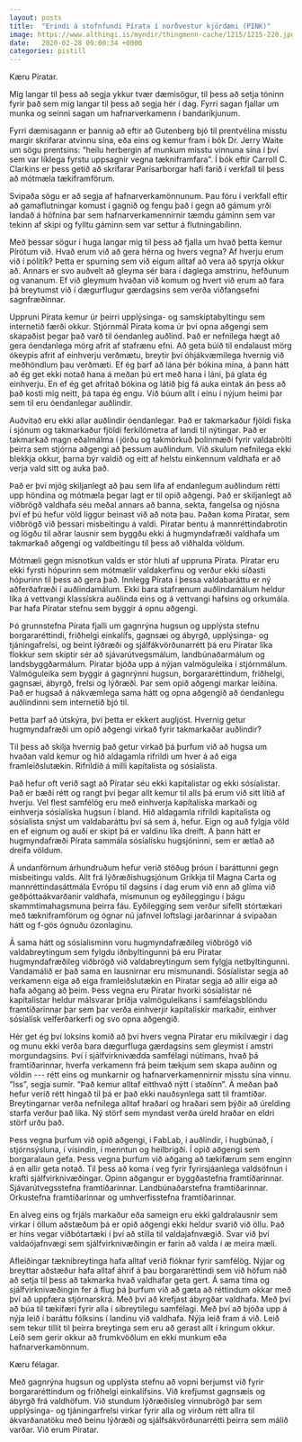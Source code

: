 ```yaml
---
layout: posts
title:  "Erindi á stofnfundi Pírata í norðvestur kjördæmi (PINK)"
image: https://www.althingi.is/myndir/thingmenn-cache/1215/1215-220.jpg
date:   2020-02-28 09:00:34 +0000
categories: pistill
---
```

Kæru Píratar.

Mig langar til þess að segja ykkur tvær dæmisögur, til þess að setja tóninn fyrir það sem mig langar til þess að segja hér í dag. Fyrri sagan fjallar um munka og seinni sagan um hafnarverkamenn í bandaríkjunum.

Fyrri dæmisagann er þannig að eftir að Gutenberg bjó til prentvélina misstu margir skrifarar atvinnu sína, eða eins og kemur fram í bók Dr. Jerry Waite um sögu prentsins: “heilu herbergin af munkum misstu vinnuna sína í því sem var líklega fyrstu uppsagnir vegna tækniframfara”. Í bók eftir Carroll C. Clarkins er þess getið að skrifarar Parísarborgar hafi farið í verkfall til þess að mótmæla tækiframförum.

Svipaða sögu er að segja af hafnarverkamönnunum. Þau fóru í verkfall eftir að gamaflutningar komust í gagnið og fengu það í gegn að gámum yrði landað á höfnina þar sem hafnarverkamennirnir tæmdu gáminn sem var tekinn af skipi og fylltu gáminn sem var settur á flutningabílinn. 

Með þessar sögur í huga langar mig til þess að fjalla um hvað þetta kemur Pírötum við. Hvað erum við að gera hérna og hvers vegna? Af hverju erum við í pólitík? Þetta er spurning sem við eigum alltaf að vera að spyrja okkur að. Annars er svo auðvelt að gleyma sér bara í daglega amstrinu, hefðunum og vananum. Ef við gleymum hvaðan við komum og hvert við erum að fara þá breytumst við í dægurflugur gærdagsins sem verða viðfangsefni sagnfræðinnar.

Uppruni Pírata kemur úr þeirri upplýsinga- og samskiptabyltingu sem internetið færði okkur. Stjórnmál Pírata koma úr því opna aðgengi sem skapaðist þegar það varð til óendanleg auðlind. Það er nefnilega hægt að gera óendanlega mörg afrit af stafrænu efni. Að geta búið til endalaust mörg ókeypis afrit af einhverju verðmætu, breytir því óhjákvæmilega hvernig við meðhöndlum þau verðmæti. Ef ég þarf að lána þér bókina mína, á þann hátt að ég get ekki notað hana á meðan þú ert með hana í láni, þá glata ég einhverju. En ef ég get afritað bókina og látið þig fá auka eintak án þess að það kosti mig neitt, þá tapa ég engu. Við búum allt í einu í nýjum heimi þar sem til eru óendanlegar auðlindir.

Auðvitað eru ekki allar auðlindir óendanlegar. Það er takmarkaður fjöldi fiska í sjónum og takmarkaður fjöldi ferkílómetra af landi til nýtingar. Það er takmarkað magn eðalmálma í jörðu og takmörkuð þolinmæði fyrir valdabrölti þeirra sem stjórna aðgengi að þessum auðlindum. Við skulum nefnilega ekki blekkja okkur, þarna býr valdið og eitt af helstu einkennum valdhafa er að verja vald sitt og auka það.

Það er því mjög skiljanlegt að þau sem lifa af endanlegum auðlindum rétti upp höndina og mótmæla þegar lagt er til opið aðgengi. Það er skiljanlegt að viðbrögð valdhafa séu meðal annars að banna, sekta, fangelsa og njósna því ef þú hefur völd liggur beinast við að nota þau. Þaðan koma Píratar, sem viðbrögð við þessari misbeitingu á valdi. Píratar bentu á mannréttindabrotin og lögðu til aðrar lausnir sem byggðu ekki á hugmyndafræði valdhafa um takmarkað aðgengi og valdbeitingu til þess að viðhalda völdum.

Mótmæli gegn misnotkun valds er stór hluti af uppruna Pírata. Píratar eru ekki fyrsti hópurinn sem mótmælir valdakerfinu og verður ekki síðasti hópurinn til þess að gera það. Innlegg Pírata í þessa valdabaráttu er ný aðferðafræði í auðlindamálum. Ekki bara stafrænum auðlindamálum heldur líka á vettvangi klassískra auðlinda eins og á vettvangi hafsins og orkumála. Þar hafa Píratar stefnu sem byggir á opnu aðgengi.

Þó grunnstefna Pírata fjalli um gagnrýna hugsun og upplýsta stefnu borgararéttindi, friðhelgi einkalífs, gagnsæi og ábyrgð, upplýsinga- og tjáningafrelsi, og beint lýðræði og sjálfákvörðunarrétt þá eru Píratar líka flokkur sem skiptir sér að sjávarútvegsmálum, landbúnaðarmálum og landsbyggðarmálum. Píratar bjóða upp á nýjan valmöguleika í stjórnmálum. Valmöguleika sem byggir á gagnrýnni hugsun, borgararéttindum, friðhelgi, gagnsæi, ábyrgð, frelsi og lýðræði. Þar sem opið aðgengi markar leiðina. Það er hugsað á nákvæmlega sama hátt og opna aðgengið að óendanlegu auðlindinni sem internetið bjó til. 

Þetta þarf að útskýra, því þetta er ekkert augljóst. Hvernig getur hugmyndafræði um opið aðgengi virkað fyrir takmarkaðar auðlindir? 

Til þess að skilja hvernig það getur virkað þá þurfum við að hugsa um hvaðan vald kemur og hið aldagamla rifrildi um hver á að eiga framleiðslutækin. Rifrildið á milli kapítalista og sósíalista. 

Það hefur oft verið sagt að Píratar séu ekki kapítalistar og ekki sósíalistar. Það er bæði rétt og rangt því þegar allt kemur til alls þá erum við sitt lítið af hverju. Vel flest samfélög eru með einhverja kapítalíska markaði og einhverja sósíalíska hugsun í bland. Hið aldagamla rifrildi kapítalista og sósíalista snýst um valdabaráttu því sá sem á, hefur. Eign og auð fylgja völd en ef eignum og auði er skipt þá er valdinu líka dreift. Á þann hátt er hugmyndafræði Pírata sammála sósíalísku hugsjóninni, sem er ætlað að dreifa völdum. 

Á undanförnum árhundruðum hefur verið stöðug þróun í baráttunni gegn misbeitingu valds. Allt frá lýðræðishugsjónum Grikkja til Magna Carta og mannréttindasáttmála Evrópu til dagsins í dag erum við enn að glíma við geðþóttaákvarðanir valdhafa, mismunun og eyðileggingu í þágu skammtímahagsmuna þeirra fáu. Eyðilegging sem verður sífellt stórtækari með tækniframförum og ógnar nú jafnvel loftslagi jarðarinnar á svipaðan hátt og f-gös ógnuðu ózonlaginu. 

Á sama hátt og sósíalisminn voru hugmyndafræðileg viðbrögð við valdabreytingum sem fylgdu iðnbyltingunni þá eru Píratar hugmyndafræðileg viðbrögð við valdabreytingum sem fylgja netbyltingunni. Vandamálið er það sama en lausnirnar eru mismunandi. Sósíalistar segja að verkamenn eiga að eiga framleiðslutækin en Píratar segja að allir eiga að hafa aðgang að þeim. Þess vegna eru Píratar hvorki sósíalistar né kapítalistar heldur málsvarar þriðja valmöguleikans í samfélagsblöndu framtíðarinnar þar sem þar verða einhverjir kapítalískir markaðir, einhver sósíalísk velferðarkerfi og svo opna aðgengið.

Hér get ég því loksins komið að því hvers vegna Píratar eru mikilvægir í dag og munu ekki verða bara dægurfluga gærdagsins sem gleymist í amstri morgundagsins. Því í sjálfvirknivædda samfélagi nútímans, hvað þá framtíðarinnar, hverfa verkamenn frá þeim tækjum sem skapa auðinn og völdin --- rétt eins og munkarnir og hafnarverkamennirnir misstu sína vinnu. “Iss”, segja sumir. “Það kemur alltaf eitthvað nýtt í staðinn”. Á meðan það hefur verið rétt hingað til þá er það ekki nauðsynlega satt til framtíðar. Breytingarnar verða nefnilega alltaf hraðari og hraðari sem þýðir að úrelding starfa verður það líka. Ný störf sem myndast verða úreld hraðar en eldri störf urðu það. 

Þess vegna þurfum við opið aðgengi, í FabLab, í auðlindir, í hugbúnað, í stjórnsýsluna, í vísindin, í menntun og heilbrigði. Í opið aðgengi sem borgaralaun gefa. Þess vegna þurfum við aðgang að tækifærum sem enginn á en allir geta notað. Til þess að koma í veg fyrir fyrirsjáanlega valdsöfnun í krafti sjálfvirknivæðingar. Opinn aðgangur er byggðastefna framtíðarinnar. Sjávarútvegsstefna framtíðarinnar. Landbúnaðarstefna framtíðarinnar. Orkustefna framtíðarinnar og umhverfisstefna framtíðarinnar. 

En alveg eins og frjáls markaður eða sameign eru ekki galdralausnir sem virkar í öllum aðstæðum þá er opið aðgengi ekki heldur svarið við öllu. Það er hins vegar viðbótartæki í því að stilla til valdajafnvægið. Svar við því valdaójafnvægi sem sjálfvirknivæðingin er farin að valda í æ meira mæli. 

Afleiðingar tæknibreytinga hafa alltaf verið flóknar fyrir samfélög. Nýjar og breyttar aðstæður hafa alltaf áhrif á þau borgararéttindi sem við höfum náð að setja til þess að takmarka hvað valdhafar geta gert. Á sama tíma og sjálfvirknivæðingin fer á flug þá þurfum við að gæta að réttindum okkar með því að uppfæra stjórnarskrá. Með því að krefjast ábyrgðar valdhafa. Með því að búa til tækifæri fyrir alla í síbreytilegu samfélagi. Með því að bjóða upp á nýja leið í baráttu fólksins í landinu við valdhafa. Nýja leið fram á við. Leið sem tekur tillit til þeirra breytinga sem eru að gerast allt í kringum okkur. Leið sem gerir okkur að frumkvöðlum en ekki munkum eða hafnarverkamönnum.

Kæru félagar. 

Með gagnrýna hugsun og upplýsta stefnu að vopni berjumst við fyrir borgararéttindum og friðhelgi einkalífsins. Við krefjumst gagnsæis og ábyrgð frá valdhöfum. Við stundum lýðræðisleg vinnubrögð þar sem upplýsinga- og tjáningarfrelsi virkar fyrir alla og virðum rétt allra til ákvarðanatöku með beinu lýðræði og sjálfsákvörðunarrétti þeirra sem málið varðar. Við erum Píratar. 
